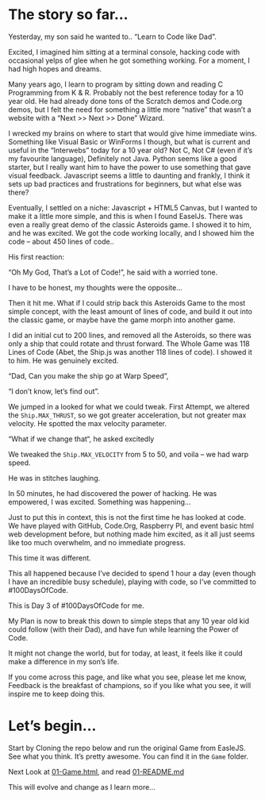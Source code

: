 # The story so far…
Yesterday, my son said he wanted to.. “Learn to Code like Dad”.

Excited, I imagined him sitting at a terminal console, hacking code with occasional yelps of glee when he got something working. For a moment, I had high hopes and dreams.

Many years ago, I learn to program by sitting down and reading C Programming from K & R. Probably not the best reference today for a 10 year old. He had already done tons of the Scratch demos and Code.org demos, but I felt the need for something a little more “native” that wasn’t a website with a “Next >> Next >> Done” Wizard.

I wrecked my brains on where to start that would give hime immediate wins. Something like Visual Basic or WinForms I though, but what is current and useful in the “Interwebs” today for a 10 year old? Not C, Not C# (even if it’s my favourite language), Definitely not Java. Python seems like a good starter, but I really want him to have the power to use something that gave visual feedback. Javascript seems a little to daunting and frankly, I think it sets up bad practices and frustrations for beginners, but what else was there?

Eventually, I settled on a niche: Javascript + HTML5 Canvas, but I wanted to make it a little more simple, and this is when I found EaselJs. There was even a really great demo of the classic Asteroids game. I showed it to him, and he was excited. We got the code working locally, and I showed him the code – about 450 lines of code..

His first reaction:

“Oh My God, That’s a Lot of Code!”, he said with a worried tone.

I have to be honest, my thoughts were the opposite…

Then it hit me. What if I could strip back this Asteroids Game to the most simple concept, with the least amount of lines of code, and build it out into the classic game, or maybe have the game morph into another game.

I did an initial cut to 200 lines, and removed all the Asteroids, so there was only a ship that could rotate and thrust forward. The Whole Game was 118 Lines of Code (Abet, the Ship.js was another 118 lines of code). I showed it to him. He was genuinely excited.

“Dad, Can you make the ship go at Warp Speed”,

“I don’t know, let’s find out”.

We jumped in a looked for what we could tweak. First Attempt, we altered the `Ship.MAX_THRUST`, so we got greater acceleration, but not greater max velocity. He spotted the max velocity parameter.

“What if we change that“, he asked excitedly

We tweaked the `Ship.MAX_VELOCITY` from 5 to 50, and voila – we had warp speed.

He was in stitches laughing.

In 50 minutes, he had discovered the power of hacking. He was empowered, I was excited. Something was happening…

Just to put this in context, this is not the first time he has looked at code. We have played with GitHub, Code.Org, Raspberry PI, and event basic html web development before, but nothing made him excited, as it all just seems like too much overwhelm, and no immediate progress.

This time it was different.

This all happened because I’ve decided to spend 1 hour a day (even though I have an incredible busy schedule), playing with code, so I’ve committed to #100DaysOfCode.

This is Day 3 of #100DaysOfCode for me.

My Plan is now to break this down to simple steps that any 10 year old kid could follow (with their Dad), and have fun while learning the Power of Code.

It might not change the world, but for today, at least, it feels like it could make a difference in my son’s life.

If you come across this page, and like what you see, please let me know, Feedback is the breakfast of champions, so if you like what you see, it will inspire me to keep doing this.

# Let’s begin…
Start by Cloning the repo below and run the original Game from EasleJS. See what you think. It’s pretty awesome. You can find it in the `Game` folder.

Next Look at [01-Game.html](https://www.colhountech.com/Asteroids2D/01-Game.html), and read [01-README.md](01-README.md)

This will evolve and change as I learn more…